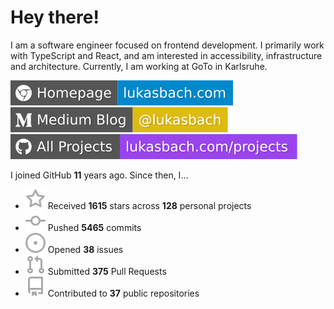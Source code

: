 # Hey there!

I am a software engineer focused on frontend development. I primarily work with TypeScript and React, and am interested in accessibility, infrastructure and architecture. Currently, I am working at GoTo in Karlsruhe.

[![Homepage](./icons/homepage.svg)](https://lukasbach.com)
[![Medium Blog](./icons/medium.svg)](https://medium.com/@lukasbach)
[![My Projects](./icons/projects.svg)](https://lukasbach.com/projects)

I joined GitHub **11** years ago. Since then, I...

- ![](./icons/star.svg) Received **1615** stars across **128** personal projects
- ![](./icons/commit.svg) Pushed **5465** commits
- ![](./icons/issues.svg) Opened **38** issues
- ![](./icons/pr.svg) Submitted **375** Pull Requests
- ![](./icons/repo.svg) Contributed to **37** public repositories
